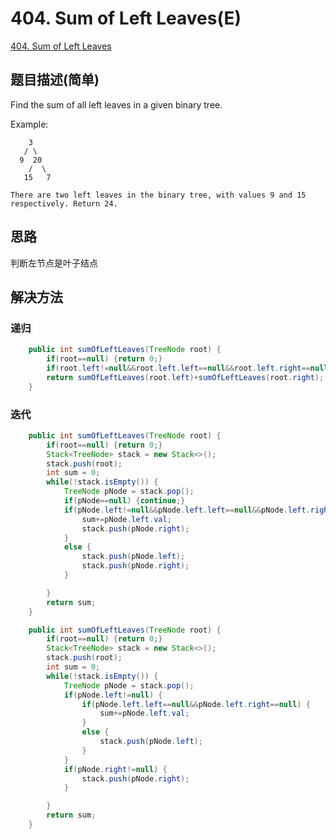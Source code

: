 # 404. Sum of Left Leaves(E)
[404. Sum of Left Leaves](https://leetcode-cn.com/problems/sum-of-left-leaves/)

## 题目描述(简单)

Find the sum of all left leaves in a given binary tree.

Example:
```
    3
   / \
  9  20
    /  \
   15   7

There are two left leaves in the binary tree, with values 9 and 15 respectively. Return 24.
```

## 思路
判断左节点是叶子结点
## 解决方法

### 递归


```java
	public int sumOfLeftLeaves(TreeNode root) {
		if(root==null) {return 0;}
		if(root.left!=null&&root.left.left==null&&root.left.right==null) {return root.left.val+sumOfLeftLeaves(root.right);}
		return sumOfLeftLeaves(root.left)+sumOfLeftLeaves(root.right);
	}
```



### 迭代


```java
	public int sumOfLeftLeaves(TreeNode root) {
        if(root==null) {return 0;}
		Stack<TreeNode> stack = new Stack<>();
		stack.push(root);
		int sum = 0;
		while(!stack.isEmpty()) {
			TreeNode pNode = stack.pop();
			if(pNode==null) {continue;}
			if(pNode.left!=null&&pNode.left.left==null&&pNode.left.right==null) {
				sum+=pNode.left.val;
				stack.push(pNode.right);
			}
			else {
				stack.push(pNode.left);
				stack.push(pNode.right);
			}

		}
		return sum;
    }
```


```java
	public int sumOfLeftLeaves(TreeNode root) {
		if(root==null) {return 0;}
		Stack<TreeNode> stack = new Stack<>();
		stack.push(root);
		int sum = 0;
		while(!stack.isEmpty()) {
			TreeNode pNode = stack.pop();
			if(pNode.left!=null) {
				if(pNode.left.left==null&&pNode.left.right==null) {
					sum+=pNode.left.val;
				}
				else {
					stack.push(pNode.left);
				}
			}
			if(pNode.right!=null) {
				stack.push(pNode.right);
			}

		}
		return sum;
	}
```



